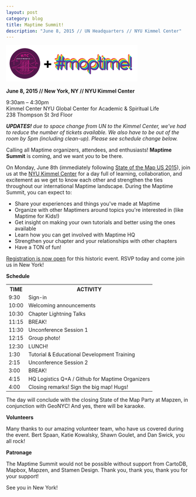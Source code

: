 ```yaml
---
layout: post
category: blog
title: Maptime Summit!
description: "June 8, 2015 // UN Headquarters // NYU Kimmel Center"
---
```


![Maptime Summit at State of the Map](/img/maptime-at-sotmus.png)

<p><strong>June 8, 2015 // New York, NY // NYU Kimmel Center</strong></p>

<p>9:30am – 4:30pm<br>
Kimmel Center NYU Global Center for Academic & Spiritual Life<br>238 Thompson St 3rd Floor</p>

<em><strong>UPDATES!</strong> due to space change from UN to the Kimmel Center, we've had to reduce the number of tickets available. We also have to be out of the room by 5pm (including clean-up). Please see schedule change below. </em>

<p>Calling all Maptime organizers, attendees, and enthusiasts! <strong>Maptime Summit</strong> is coming, and we want <i>you</i> to be there. </p>

<p>On Monday, June 8th (immediately following <a href="http://stateofthemap.us/">State of the Map US 2015</a>), join us at the <a href="http://stateofthemap.us/venue/">NYU Kimmel Center</a> for a day full of learning, collaboration, and excitement as we get to know each other and strengthen the ties throughout our international Maptime landscape. During the Maptime Summit, you can expect to:
<ul>
<li>Share your experiences and things you've made at Maptime</li>
<li>Organize with other Maptimers around topics you're interested in (like Maptime for Kids!)</li>
<li>Get insight on making your own tutorials and better using the ones available</li>
<li>Learn how you can get involved with Maptime HQ</li>
<li>Strengthen your chapter and your relationships with other chapters</li>
<li>Have a TON of fun!</li>
</ul>
</p>

<p><a href="https://www.eventbrite.com/e/maptime-summit-tickets-3547327151" target="_blank">Registration is now open</a> for this historic event. RSVP today and come join us in New York! </p>
<p>

<p><strong>Schedule</strong></p>

<p>
<table>
  <tr><th>TIME </th><th>ACTIVITY</th> </tr>
  <tr><td>9:30</td> <td>Sign-in</td></tr>
  <tr><td>10:00</td> <td>Welcoming announcements</td></tr>
  <tr><td>10:30</td> <td>Chapter Lightning Talks</td></tr>
  <tr><td>11:15</td> <td>BREAK!</td></tr>
  <tr><td>11:30</td> <td>Unconference Session 1</td></tr>
  <tr><td>12:15</td> <td>Group photo!</td></tr>
  <tr><td>12:30</td> <td>LUNCH!</td></tr>
  <tr><td>1:30</td> <td>Tutorial & Educational Development Training</td></tr>
  <tr><td>2:15</td> <td>Unconference Session 2</td></tr>
  <tr><td>3:00</td> <td>BREAK!</td></tr>
  <tr><td>4:15</td> <td>HQ Logistics Q+A / Github for Maptime Organizers</td></tr>
  <tr><td>4:00</td> <td>Closing remarks! Sign the big map! Hugs!</td></tr>
</table>
</p>

<p>The day will conclude with the closing State of the Map Party at Mapzen, in conjunction with GeoNYC! And yes, there will be karaoke.</p>

<p><strong>Volunteers</strong></p>

<p>Many thanks to our amazing volunteer team, who have us covered during the event. Bert Spaan, Katie Kowalsky, Shawn Goulet, and Dan Swick, you all rock! </p>

<p><strong>Patronage</strong></p>

<p>The Maptime Summit would not be possible without support from CartoDB, Mapbox, Mapzen, and Stamen Design. Thank you, thank you, thank you for your support!</p>

<p>See you in New York!</p>